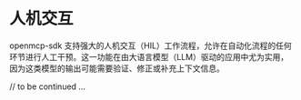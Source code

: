 # 人机交互

openmcp-sdk 支持强大的人机交互（HIL）工作流程，允许在自动化流程的任何环节进行人工干预。这一功能在由大语言模型（LLM）驱动的应用中尤为实用，因为这类模型的输出可能需要验证、修正或补充上下文信息。  


// to be continued ...
